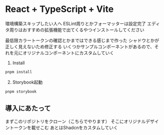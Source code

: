 # React + TypeScript + Vite

環境構築スキップしたい人へ
ESLint周りとかフォーマッターは設定完了
エディタ周りはおすすめの拡張機能で出てくるやつインストールしてください

最低限カラートークンの確認とかまではできる感じまで作った
シャドウとかが正しく見えないため修正する
いくつかサンプルコンポーネントがあるので、それを元にオリジナルコンポーネントにカスタムしていく



1. Install
```bash
pnpm install
```

2. Storybook起動
```bash
pnpm storybook
```

## 導入にあたって
まずこのリポジトリをクローン（こちらでやります）
そこにオリジナルデザイントークンを載せこむ
あとはShadcnをカスタムしていく
